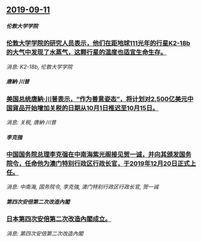 ## [2019-09-11](/news/2019/09/11/index.md)

##### 伦敦大学学院
### [伦敦大学学院的研究人员表示，他们在距地球111光年的行星K2-18b的大气中发现了水蒸气，这颗行星的温度也适宜生命生存。 ](/news/2019/09/11/伦敦大学学院的研究人员表示-他们在距地球111光年的行星K2-18b的大气中发现了水蒸气-这颗行星的温度也适宜生命生存.md)
_消息: K2-18b, 伦敦大学学院_

##### 唐納·川普
### [美国总统唐納·川普表示，“作为善意姿态”，将计划对2,500亿美元中国貨品开始增加关税的日期从10月1日推迟至10月15日。 ](/news/2019/09/11/美国总统唐納-川普表示-作为善意姿态-将计划对2500亿美元中国貨品开始增加关税的日期从10月1日推迟至10月15.md)
_消息: 关税, 唐納·川普_

##### 李克強
### [中国国务院总理李克强在中南海紫光阁接见贺一诚，并向其颁发国务院令，任命他为澳门特别行政区行政长官，于2019年12月20日正式上任。 ](/news/2019/09/11/中国国务院总理李克强在中南海紫光阁接见贺一诚-并向其颁发国务院令-任命他为澳门特别行政区行政长官-于2019年12月20.md)
_消息: 中南海, 国务院令, 李克強, 澳门特别行政区行政长官, 贺一诚_

##### 第四次安倍第二次改造內閣
### [日本第四次安倍第二次改造內閣成立。 ](/news/2019/09/11/日本第四次安倍第二次改造內閣成立.md)
_消息: 第四次安倍第二次改造內閣_


